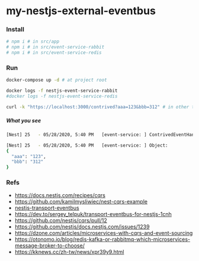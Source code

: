 # my-nestjs-external-eventbus

### Install
```sh
# npm i # in src/app
# npm i # in src/event-service-rabbit
# npm i # in src/event-service-redis
```

### Run
```sh
docker-compose up -d # at project root

docker logs -f nestjs-event-service-rabbit
#docker logs -f nestjs-event-service-redis

curl -k "https://localhost:3000/contrived?aaa=123&bbb=312" # in other terminal
```

##### What you see 
```sh
[Nest] 25   - 05/28/2020, 5:40 PM   [event-service: ] ContrivedEventHandler: event

[Nest] 25   - 05/28/2020, 5:40 PM   [event-service: ] Object:
{
  "aaa": "123",
  "bbb": "312"
}
```

### Refs
* https://docs.nestjs.com/recipes/cqrs
* https://github.com/kamilmysliwiec/nest-cqrs-example
* [nestjs-transport-eventbus](https://github.com/sergey-telpuk/nestjs-transport-eventbus) 
* https://dev.to/sergey_telpuk/transport-eventbus-for-nestjs-1cnh
* https://github.com/nestjs/cqrs/pull/12
* https://github.com/nestjs/docs.nestjs.com/issues/1239
* https://dzone.com/articles/microservices-with-cqrs-and-event-sourcing
* https://otonomo.io/blog/redis-kafka-or-rabbitmq-which-microservices-message-broker-to-choose/
* https://kknews.cc/zh-tw/news/xpr39y9.html